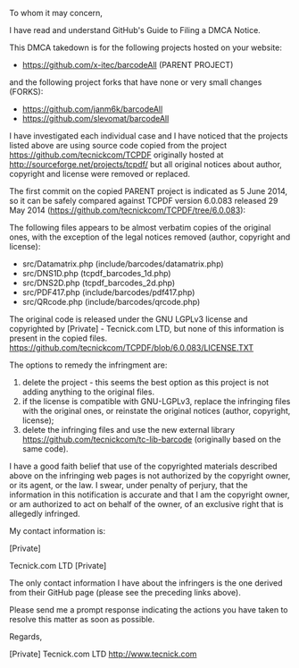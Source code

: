 To whom it may concern,

I have read and understand GitHub's Guide to Filing a DMCA Notice.

This DMCA takedown is for the following projects hosted on your website:

* https://github.com/x-itec/barcodeAll (PARENT PROJECT)

and the following project forks that have none or very small changes
(FORKS):

* https://github.com/janm6k/barcodeAll
* https://github.com/slevomat/barcodeAll

I have investigated each individual case and I have noticed that the
projects listed above are using source code copied from the project
https://github.com/tecnickcom/TCPDF
originally hosted at http://sourceforge.net/projects/tcpdf/ but all
original notices about author, copyright and license were removed or
replaced.

The first commit on the copied PARENT project is indicated as 5 June
2014, so it can be safely compared against TCPDF version 6.0.083
released 29 May 2014 (https://github.com/tecnickcom/TCPDF/tree/6.0.083):

The following files appears to be almost verbatim copies of the original
ones, with the exception of the legal notices removed (author, copyright
and license):

* src/Datamatrix.php (include/barcodes/datamatrix.php)
* src/DNS1D.php (tcpdf_barcodes_1d.php)
* src/DNS2D.php (tcpdf_barcodes_2d.php)
* src/PDF417.php (include/barcodes/pdf417.php)
* src/QRcode.php (include/barcodes/qrcode.php)

The original code is released under the GNU LGPLv3 license and
copyrighted by [Private] - Tecnick.com LTD, but none of this
information is present in the copied files.
https://github.com/tecnickcom/TCPDF/blob/6.0.083/LICENSE.TXT

The options to remedy the infringment are:

1. delete the project - this seems the best option as this project is
not adding anything to the original files.
2. if the license is compatible with GNU-LGPLv3, replace the infringing
files with the original ones, or reinstate the original notices (author,
copyright, license);
3. delete the infringing files and use the new external library
https://github.com/tecnickcom/tc-lib-barcode (originally based on the
same code).

I have a good faith belief that use of the copyrighted materials
described above on the infringing web pages is not authorized by the
copyright owner, or its agent, or the law.
I swear, under penalty of perjury, that the information in this
notification is accurate and that I am the copyright owner, or am
authorized to act on behalf of the owner, of an exclusive right that is
allegedly infringed.

My contact information is:

[Private]

Tecnick.com LTD
[Private]

The only contact information I have about the infringers is the one
derived from their GitHub page (please see the preceding links above).

Please send me a prompt response indicating the actions you have taken
to resolve this matter as soon as possible.

Regards,

[Private]
Tecnick.com LTD
http://www.tecnick.com
